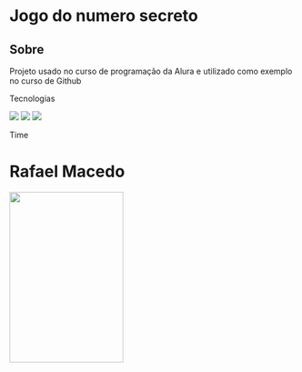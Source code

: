 <h1> Jogo do numero secreto </h1>
<h2> Sobre </h2>
<p> Projeto usado no curso de programação da Alura e utilizado como exemplo no curso de Github </p>

Tecnologias
<Div>
  <img src = "https://img.shields.io/badge/css3-%231572B6.svg?style=for-the-badge&logo=css3&logoColor=white">
  <img src = "https://img.shields.io/badge/html5-%23E34F26.svg?style=for-the-badge&logo=html5&logoColor=white">
  <img src = "https://img.shields.io/badge/javascript-%23323330.svg?style=for-the-badge&logo=javascript&logoColor=%23F7DF1E">
</Div>

Time

<h1> Rafael Macedo </h1>

<img src = "https://github.com/user-attachments/assets/fc9cd35d-afc2-487e-a358-d7faccc7793d" width="200" height="300">
